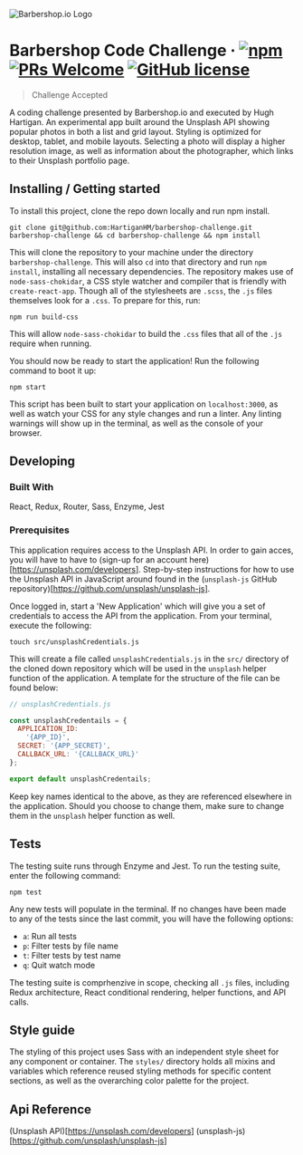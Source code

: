 ![Barbershop.io Logo](https://pbs.twimg.com/profile_images/583479109977669633/hwsBYKzo_400x400.png)

# Barbershop Code Challenge &middot; [![npm](https://img.shields.io/npm/v/npm.svg?style=flat-square)](https://www.npmjs.com/package/npm) [![PRs Welcome](https://img.shields.io/badge/PRs-welcome-brightgreen.svg?style=flat-square)](http://makeapullrequest.com) [![GitHub license](https://img.shields.io/badge/license-MIT-blue.svg?style=flat-square)](https://github.com/your/your-project/blob/master/LICENSE)
> Challenge Accepted

A coding challenge presented by Barbershop.io and executed by Hugh Hartigan. An experimental app built around the Unsplash API showing popular photos in both a list and grid layout. Styling is optimized for desktop, tablet, and mobile layouts. Selecting a photo will display a higher resolution image, as well as information about the photographer, which links to their Unsplash portfolio page.

## Installing / Getting started

To install this project, clone the repo down locally and run npm install.

```shell
git clone git@github.com:HartiganHM/barbershop-challenge.git barbershop-challenge && cd barbershop-challenge && npm install
```

This will clone the repository to your machine under the directory `barbershop-challenge`. This will also `cd` into that directory and run `npm install`, installing all necessary dependencies. The repository makes use of `node-sass-chokidar`, a CSS style watcher and compiler that is friendly with `create-react-app`. Though all of the stylesheets are `.scss`, the `.js` files themselves look for a `.css`. To prepare for this, run:

```shell
npm run build-css
```

This will allow `node-sass-chokidar` to build the `.css` files that all of the `.js` require when running. 

You should now be ready to start the application! Run the following command to boot it up:

```shell
npm start
```

This script has been built to start your application on `localhost:3000`, as well as watch your CSS for any style changes and run a linter. Any linting warnings will show up in the terminal, as well as the console of your browser.

## Developing

### Built With
React, Redux, Router, Sass, Enzyme, Jest

### Prerequisites
This application requires access to the Unsplash API. In order to gain acces, you will have to have to (sign-up for an account here)[https://unsplash.com/developers]. Step-by-step instructions for how to use the Unsplash API in JavaScript around found in the (`unsplash-js` GitHub repository)[https://github.com/unsplash/unsplash-js].

Once logged in, start a 'New Application' which will give you a set of credentials to access the API from the application. From your terminal, execute the following:

```shell
touch src/unsplashCredentials.js
```

This will create a file called `unsplashCredentials.js` in the `src/` directory of the cloned down repository which will be used in the `unsplash` helper function of the application. A template for the structure of the file can be found below:

```javascript
// unsplashCredentials.js

const unsplashCredentails = {
  APPLICATION_ID:
    '{APP_ID}',
  SECRET: '{APP_SECRET}',
  CALLBACK_URL: '{CALLBACK_URL}'
};

export default unsplashCredentails;
```
Keep key names identical to the above, as they are referenced elsewhere in the application. Should you choose to change them, make sure to change them in the `unsplash` helper function as well.

## Tests
The testing suite runs through Enzyme and Jest. To run the testing suite, enter the following command:

```shell
npm test
```

Any new tests will populate in the terminal. If no changes have been made to any of the tests since the last commit, you will have the following options:

* `a`: Run all tests
* `p`: Filter tests by file name
* `t`: Filter tests by test name
* `q`: Quit watch mode

The testing suite is comprhenzive in scope, checking all `.js` files, including Redux architecture, React conditional rendering, helper functions, and API calls.

## Style guide


The styling of this project uses Sass with an independent style sheet for any component or container. The `styles/` directory holds all mixins and variables which reference reused styling methods for specific content sections, as well as the overarching color palette for the project.

## Api Reference

(Unsplash API)[https://unsplash.com/developers]
(unsplash-js)[https://github.com/unsplash/unsplash-js]
